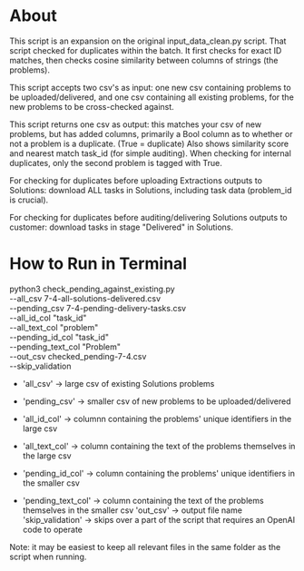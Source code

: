 # About 

This script is an expansion on the original input_data_clean.py script. That script checked for duplicates within the batch. 
It first checks for exact ID matches, then checks cosine similarity between columns of strings (the problems).

This script accepts two csv's as input: 
  one new csv containing problems to be uploaded/delivered, 
  and one csv containing all existing problems, for the new problems to be cross-checked against.

This script returns one csv as output:
  this matches your csv of new problems, but has added columns, 
  primarily a Bool column as to whether or not a problem is a duplicate. (True = duplicate)
  Also shows similarity score and nearest match task_id (for simple auditing).
  When checking for internal duplicates, only the second problem is tagged with True.

For checking for duplicates before uploading Extractions outputs to Solutions:
  download ALL tasks in Solutions, including task data (problem_id is crucial).

For checking for duplicates before auditing/delivering Solutions outputs to customer:
  download tasks in stage "Delivered" in Solutions.


# How to Run in Terminal

python3 check_pending_against_existing.py \
  --all_csv 7-4-all-solutions-delivered.csv \
  --pending_csv 7-4-pending-delivery-tasks.csv \
  --all_id_col "task_id" \
  --all_text_col "problem" \
  --pending_id_col "task_id" \
  --pending_text_col "Problem" \
  --out_csv checked_pending-7-4.csv \
  --skip_validation

- 'all_csv' -> large csv of existing Solutions problems

- 'pending_csv' -> smaller csv of new problems to be uploaded/delivered

- 'all_id_col' -> columnn containing the problems' unique identifiers in the large csv

- 'all_text_col' -> column containing the text of the problems themselves in the large csv

- 'pending_id_col' -> column containing the problems' unique identifiers in the smaller csv

- 'pending_text_col' -> column containing the text of the problems themselves in the smaller csv
'out_csv' -> output file name
'skip_validation' -> skips over a part of the script that requires an OpenAI code to operate

Note: it may be easiest to keep all relevant files in the same folder as the script when running.
